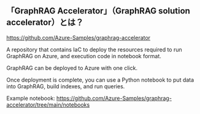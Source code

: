 
## 「GraphRAG Accelerator」（GraphRAG solution accelerator）とは？

https://github.com/Azure-Samples/graphrag-accelerator

A repository that contains IaC to deploy the resources required to run GraphRAG on Azure, and execution code in notebook format.

GraphRAG can be deployed to Azure with one click.

Once deployment is complete, you can use a Python notebook to put data into GraphRAG, build indexes, and run queries.

Example notebook:
https://github.com/Azure-Samples/graphrag-accelerator/tree/main/notebooks

